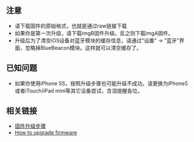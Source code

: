 ## 注意

* 请下载固件的原始格式，也就是通过raw链接下载
* 如果你是第一次升级，请下载imgB固件升级。反之则下载imgA固件。
* 升级后为了清空iOS设备对蓝牙模块的缓存信息，请通过“设置” -> “蓝牙”界面，忽略掉BlueBeacon模块。这样就可以清空缓存了。

## 已知问题

* 如果你使用iPhone 5S，按照升级步骤也可能升级不成功。请更换为iPhone5或者iTouch/iPad mini等其它设备尝试，含泪提醒各位。

## 相关链接

* [固件升级步骤](http://wiki.viewc.com/ibeacons-oad-upgrade-cn.html)
* [How to upgrade firmware](http://wiki.viewc.com/ibeacons-oad-upgrade-en.html)
